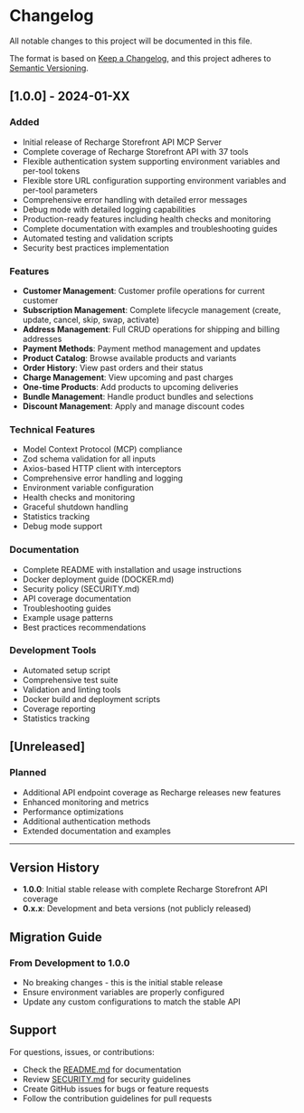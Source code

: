 # Changelog

All notable changes to this project will be documented in this file.

The format is based on [Keep a Changelog](https://keepachangelog.com/en/1.0.0/),
and this project adheres to [Semantic Versioning](https://semver.org/spec/v2.0.0.html).

## [1.0.0] - 2024-01-XX

### Added
- Initial release of Recharge Storefront API MCP Server
- Complete coverage of Recharge Storefront API with 37 tools
- Flexible authentication system supporting environment variables and per-tool tokens
- Flexible store URL configuration supporting environment variables and per-tool parameters
- Comprehensive error handling with detailed error messages
- Debug mode with detailed logging capabilities
- Production-ready features including health checks and monitoring
- Complete documentation with examples and troubleshooting guides
- Automated testing and validation scripts
- Security best practices implementation

### Features
- **Customer Management**: Customer profile operations for current customer
- **Subscription Management**: Complete lifecycle management (create, update, cancel, skip, swap, activate)
- **Address Management**: Full CRUD operations for shipping and billing addresses
- **Payment Methods**: Payment method management and updates
- **Product Catalog**: Browse available products and variants
- **Order History**: View past orders and their status
- **Charge Management**: View upcoming and past charges
- **One-time Products**: Add products to upcoming deliveries
- **Bundle Management**: Handle product bundles and selections
- **Discount Management**: Apply and manage discount codes

### Technical Features
- Model Context Protocol (MCP) compliance
- Zod schema validation for all inputs
- Axios-based HTTP client with interceptors
- Comprehensive error handling and logging
- Environment variable configuration
- Health checks and monitoring
- Graceful shutdown handling
- Statistics tracking
- Debug mode support

### Documentation
- Complete README with installation and usage instructions
- Docker deployment guide (DOCKER.md)
- Security policy (SECURITY.md)
- API coverage documentation
- Troubleshooting guides
- Example usage patterns
- Best practices recommendations

### Development Tools
- Automated setup script
- Comprehensive test suite
- Validation and linting tools
- Docker build and deployment scripts
- Coverage reporting
- Statistics tracking

## [Unreleased]

### Planned
- Additional API endpoint coverage as Recharge releases new features
- Enhanced monitoring and metrics
- Performance optimizations
- Additional authentication methods
- Extended documentation and examples

---

## Version History

- **1.0.0**: Initial stable release with complete Recharge Storefront API coverage
- **0.x.x**: Development and beta versions (not publicly released)

## Migration Guide

### From Development to 1.0.0
- No breaking changes - this is the initial stable release
- Ensure environment variables are properly configured
- Update any custom configurations to match the stable API

## Support

For questions, issues, or contributions:
- Check the [README.md](README.md) for documentation
- Review [SECURITY.md](SECURITY.md) for security guidelines
- Create GitHub issues for bugs or feature requests
- Follow the contribution guidelines for pull requests